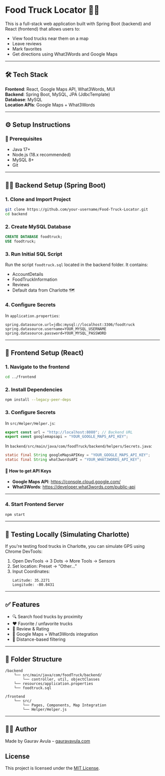 
# Food Truck Locator 🍔🚚

This is a full-stack web application built with Spring Boot (backend) and React (frontend) that allows users to:
- View food trucks near them on a map
- Leave reviews
- Mark favorites
- Get directions using What3Words and Google Maps

---

## 🛠️ Tech Stack

**Frontend**: React, Google Maps API, What3Words, MUI  
**Backend**: Spring Boot, MySQL, JPA (JdbcTemplate)  
**Database**: MySQL  
**Location APIs**: Google Maps + What3Words

---

## ⚙️ Setup Instructions

### 📌 Prerequisites
- Java 17+
- Node.js (18.x recommended)
- MySQL 8+
- Git

---

## 🧑‍🍳 Backend Setup (Spring Boot)

### 1. Clone and Import Project
```bash
git clone https://github.com/your-username/Food-Truck-Locator.git
cd backend
```

### 2. Create MySQL Database
```sql
CREATE DATABASE foodtruck;
USE foodtruck;
```

### 3. Run Initial SQL Script
Run the script `foodtruck.sql` located in the backend folder.
It contains:
- AccountDetails
- FoodTruckInformation
- Reviews
- Default data from Charlotte 🗺️

### 4. Configure Secrets

In `application.properties`:
```properties
spring.datasource.url=jdbc:mysql://localhost:3306/foodtruck
spring.datasource.username=YOUR_MYSQL_USERNAME
spring.datasource.password=YOUR_MYSQL_PASSWORD
```

---

## 🎨 Frontend Setup (React)

### 1. Navigate to the frontend
```bash
cd ../frontend
```

### 2. Install Dependencies
```bash
npm install --legacy-peer-deps
```

### 3. Configure Secrets

In `src/Helper/Helper.js`:
```js
export const url = "http://localhost:8080"; // Backend URL
export const googlemapsapi = "YOUR_GOOGLE_MAPS_API_KEY";
```

In `backend/src/main/java/com/foodTruck/backend/helpers/Secrets.java`:
```java
static final String googleMapsAPIKey = "YOUR_GOOGLE_MAPS_API_KEY";
static final String what3wordsAPI = "YOUR_WHAT3WORDS_API_KEY";
```

#### 🔑 How to get API Keys

- **Google Maps API**: https://console.cloud.google.com/
- **What3Words**: https://developer.what3words.com/public-api

---

### 4. Start Frontend Server
```bash
npm start
```

---

## 🧪 Testing Locally (Simulating Charlotte)

If you're testing food trucks in Charlotte, you can simulate GPS using Chrome DevTools:

1. Open DevTools → 3 Dots → More Tools → Sensors
2. Set location: Preset → “Other…”
3. Input Coordinates:
   ```
   Latitude: 35.2271
   Longitude: -80.8431
   ```

---

## ✅ Features

- 🔍 Search food trucks by proximity
- ❤️ Favorite / unfavorite trucks
- 💬 Review & Rating
- 📍 Google Maps + What3Words integration
- 🧭 Distance-based filtering

---

## 📁 Folder Structure

```
/backend
    └── src/main/java/com/foodTruck/backend/
        └── controller, util, objectClasses
    └── resources/application.properties
    └── foodtruck.sql

/frontend
    └── src/
        └── Pages, Components, Map Integration
        └── Helper/Helper.js
```

---

## 🙋‍♂️ Author
Made by Gaurav Avula – [gauravavula.com](http://gauravavula.com)

## License

This project is licensed under the [MIT License](LICENSE).